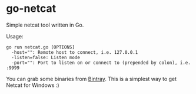 go-netcat
=========

Simple netcat tool written in Go.

Usage:

```
go run netcat.go [OPTIONS]
  -host="": Remote host to connect, i.e. 127.0.0.1
  -listen=false: Listen mode
  -port="": Port to listen on or connect to (prepended by colon), i.e. :9999
```

You can grab some binaries from [Bintray](http://dl.bintray.com/dddpaul/generic/go-netcat/). This is a simplest way to get Netcat for Windows :)